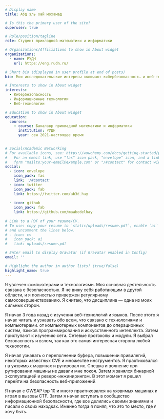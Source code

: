 ```yaml
---
# Display name
title: Абд эль хай мохамад

# Is this the primary user of the site?
superuser: true

# Role/position/tagline
role: Студент прикладной математики и информатики

# Organizations/Affiliations to show in About widget
organizations:
  - name: РУДН
    url: https://eng.rudn.ru/

# Short bio (displayed in user profile at end of posts)
bio: Мои исследовательские интересы включают кибербезопасность и веб-технологии.

# Interests to show in About widget
interests:
  - Кибербезопасность 
  - Информационные технологии
  - Веб-технологии

# Education to show in About widget
education:
  courses:
    - course: Бакалавр прикладной математики и информатики
      institution: РУДН
      year: сен 2021-настоящее время
   

# Social/Academic Networking
# For available icons, see: https://wowchemy.com/docs/getting-started/page-builder/#icons
#   For an email link, use "fas" icon pack, "envelope" icon, and a link in the
#   form "mailto:your-email@example.com" or "/#contact" for contact widget.
social:
  - icon: envelope
    icon_pack: fas
    link: '/#contact'
  - icon: twitter
    icon_pack: fab
    link: https://twitter.com/ab3d_hay
  
  - icon: github
    icon_pack: fab
    link: https://github.com/maabedelhay
  
# Link to a PDF of your resume/CV.
# To use: copy your resume to `static/uploads/resume.pdf`, enable `ai` icons in `params.toml`,
# and uncomment the lines below.
# - icon: cv
#   icon_pack: ai
#   link: uploads/resume.pdf

# Enter email to display Gravatar (if Gravatar enabled in Config)
email: ''

# Highlight the author in author lists? (true/false)
highlight_name: true
---
```


Я увлечен компьютерами и технологиями. Моя основная деятельность связана с безопасностью. Я не вижу себя работающим в другой области, и я полностью привержен регулярному самосовершенствованию. Я считаю, что дисциплина — одна из моих сильных сторон.

Я начал 3 года назад с изучения веб-технологий и языков. После этого я начал читать и узнавать обо всем, что связано с технологиями и компьютерами. от компьютерных компонентов до операционных систем, языков программирования и искусственного интеллекта. Затем приступают к изучению сети. Сетевые протоколы и модули. Я выбрал безопасность и взлом, так как это самая интересная сторона любой технологии.

Я начал узнавать о переполнении буфера, повышении привилегий, некоторых известных CVE и множестве инструментов. Я практиковался на уязвимых машинах и рутировал их. Спешка и волнение при рутировании машины не давали мне покоя. Затем я занялся бинарной эксплуатацией и реверс-инжинирингом. В этот момент я решил перейти на безопасность веб-приложений.

Я начал с OWSAP top 10 и много практиковался на уязвимых машинах и играл в вызовы CTF. Затем я начал вступать в сообщество информационной безопасности, где все делились своими знаниями и писали о своих находках. Именно тогда я понял, что это то место, где я хочу быть.
<!---
{{< icon name="download" pack="fas" >}} Download my {{< staticref "uploads/demo_resume.pdf" "newtab" >}}resumé{{< /staticref >}}. -->
